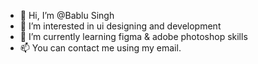 - 👋 Hi, I’m @Bablu Singh
- 👀 I’m interested in ui designing and development
- 🌱 I’m currently learning figma & adobe photoshop skills
- 📫 You can contact me using my email.

<!---
Bablu-singh/Bablu-singh is a ✨ special ✨ repository because its `README.md` (this file) appears on your GitHub profile.
You can click the Preview link to take a look at your changes.
--->
